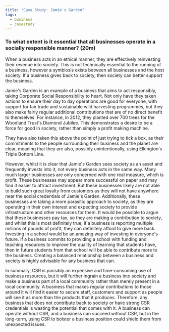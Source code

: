 ```yaml
---
title: "Case Study: Jamie's Garden"
tags:
  - business
  - casestudy
---
```



### To what extent is it essential that all businesses operate in a socially responsible manner? (20m)

When a business acts in an ethical manner, they are effectively reinvesting their revenue into society. This is not technically essential to the running of a business, however a symbiosis exists between all businesses and the host society. If a business gives back to society, then society can better support the business. 

Jamie's Garden is an example of a business that aims to act responsibly, taking Corporate Social Responsibility to heart. Not only have they taken actions to ensure their day to day operations are good for everyone, with support for fair trade and sustainable wild harvesting programmes, but they also make fairly regular additional contributions that are of no direct benefit to themselves. For instance, in 2012, they planted over 700 trees for the Woodland Trust's Diamond Jubilee. This demonstrates a desire to be a force for good in society, rather than simply a profit making machine.

They have also taken this above the point of just trying to tick a box, as their commitments to the people surrounding their business and the planet are clear, meaning that they are also, possibly unintentionally, using Elkington's Triple Bottom Line. 

However, whilst it is clear that Jamie's Garden sees society as an asset and frequently invests into it, not every business acts in the same way. Many much larger businesses are only concerned with one real measure, which is profit. These businesses may appear more successful on paper and may find it easier to attract investment. But these businesses likely are not able to build such great loyalty from customers as they will not have anywhere near the social credentials of Jamie's Garden. Additionally, these businesses are taking a more parasitic approach to society, as they are operating in their own interest and expecting society to provide infrastructure and other resources for them. It would be possible to argue that these businesses pay tax, so they are making a contribution to society, and whilst this is most definitely true, if a business is reporting multiple millions of pounds of profit, they can definitely afford to give more back. Investing in a school would be an amazing way of investing in everyone's future. If a business commits to providing a school with funding and teaching resources to improve the quality of learning that students have, then in future students from that school will be able to contribute more to the business. Creating a balanced relationship between a business and society is highly advisable for any business that can.

In summary, CSR is possibly an expensive and time-consuming use of business resources, but it will further ingrain a business into society and make a business part of a local community rather than merely present in a local community. A business that makes regular contributions to those around it will find it easier to secure staff, customers and support as people will see it as more than the products that it produces. Therefore, any business that does not contribute back to society or have strong CSR credentials is wasting the potential that comes with it. A business can operate without CSR, and a business can succeed without CSR, but in the long-term, using CSR to bolster a business position could shield them from unexpected issues.
